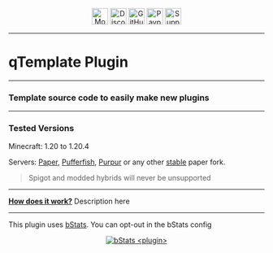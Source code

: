 <p align="center">
<a  href="https://modrinth.com/plugin/<plugin>" target="_blank">
<img alt="Modrinth Download Link" src="https://img.shields.io/badge/Download-00AF5C?logo=modrinth&logoColor=white&style=for-the-badge" height="32"></a>
 <a href="https://www.quartzdev.gg/discord/" target="_blank">
<img alt="Discord Invite" src="https://img.shields.io/badge/Discord-5865F2?logo=discord&logoColor=white&style=for-the-badge" height="32"></a>
 <a href="https://github.com/QarthO/<plugin>" target="_blank">
<img alt="GitHub Source Code" src="https://img.shields.io/badge/Source-181717?logo=github&logoColor=white&style=for-the-badge" height="32"></a>
 <a href="https://www.quartzdev.gg/donate/" target="_blank">
<img alt="Paypal Donation Link" src="https://img.shields.io/badge/Donate-00457C?logo=paypal&logoColor=white&style=for-the-badge" height="32"></a>
 <a href="https://modrinth.com/plugin/<plugin>/versions" target="_blank">
<img alt="Supported Versions: 1.20+" src="https://img.shields.io/badge/1.20+-blue?style=for-the-badge&label=Minecraft Versions" height="32"></a>
</p>

---

# qTemplate Plugin

---

### Template source code to easily make new plugins

---
<h3> Tested Versions </h3>
<p>Minecraft: 1.20 to 1.20.4</p>
<p>Servers: <a href="https://papermc.io" target="_blank">Paper</a>, <a href="https://pufferfish.host/downloads" target="_blank">Pufferfish</a>, <a href="https://purpurmc.org" target="_blank">Purpur</a> or any other <u>stable</u> paper fork. </p>
<blockquote>Spigot and modded hybrids will never be unsupported</blockquote>

---

<b><u>How does it work?</b></u> Description here

---

This plugin uses <a href="https://bstats.org/" target="_blank">bStats</a>. You can opt-out in the bStats config
<p align="center">
<a href="https://bstats.org/plugin/bukkit/<plugin>/" target="_blank"><img alt="bStats <plugin>" src="https://bstats.org/signatures/bukkit/<plugin>.svg"></a></p>